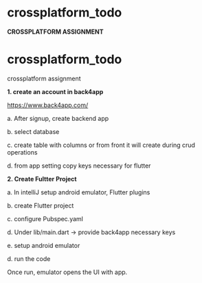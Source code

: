 # crossplatform_todo
**CROSSPLATFORM ASSIGNMENT**

# crossplatform_todo
crossplatform assignment

**1. create an account in back4app**

https://www.back4app.com/

a. After signup, create backend app

b. select database

c. create table with columns or from front it will create during crud operations

d. from app setting copy keys necessary for flutter

**2. Create Fultter Project**

a. In intelliJ setup android emulator, Flutter plugins 

b. create Flutter project

c. configure Pubspec.yaml

d. Under lib/main.dart -> provide back4app necessary keys

e. setup android emulator

d. run the code

Once run, emulator opens the UI with app.




